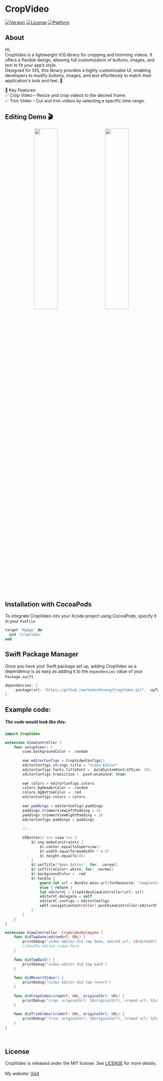# CropVideo
[![Version](https://img.shields.io/cocoapods/v/CropVideo.svg?style=flat)](https://cocoapods.org/pods/CropVideo)
[![License](https://img.shields.io/cocoapods/l/CropVideo.svg?style=flat)](https://cocoapods.org/pods/CropVideo)
[![Platform](https://img.shields.io/cocoapods/p/CropVideo.svg?style=flat)](https://cocoapods.org/pods/CropVideo)

## About  
HI,  
CropVideo is a lightweight iOS library for cropping and trimming videos. It offers a flexible design, allowing full customization of buttons, images, and text to fit your app’s style.  
Designed for iOS, this library provides a highly customizable UI, enabling developers to modify buttons, images, and text effortlessly to match their application's look and feel. 🚀  

🔹 Key Features:  
✅ Crop Video – Resize and crop videos to the desired frame.  
✅ Trim Video – Cut and trim videos by selecting a specific time range.  

## Editing Demo 🎬

<p align="center">
    <img src="Resources/crop.gif" width="39%" style="margin-right: 16px;">
    <img src="Resources/trim.gif" width="39%" style="margin-left: 16px;">
</p>

## Installation with CocoaPods
To integrate CropVideo into your Xcode project using CocoaPods, specify it in your `Podfile`

```ruby
target 'MyApp' do
  pod 'CropVideo'
end
```

## Swift Package Manager
Once you have your Swift package set up, adding CropVideo as a dependency is as easy as adding it to the `dependencies` value of your `Package.swift`.

```swift
dependencies: [
    .package(url: "https://github.com/hominhtuong/CropVideo.git", .upToNextMajor(from: "1.0.5"))
]
```

## Example code:
##### The code would look like this:

```swift
import CropVideo

extension ViewController {
    func setupView() {
        view.backgroundColor = .random
        
        var editorConfigs = CropVideoConfigs()
        editorConfigs.strings.title = "Video Editor"
        editorConfigs.fonts.titleFont = .boldSystemFont(ofSize: 20)
        editorConfigs.transition = .push(animated: true)
        
        var colors = editorConfigs.colors
        colors.bgHeaderColor = .random
        colors.bgBottomColor = .red
        editorConfigs.colors = colors
        
        var paddings = editorConfigs.paddings
        paddings.trimmerViewLeftPadding = 16
        paddings.trimmerViewRightPadding = 16
        editorConfigs.paddings = paddings
        
        //...
        
        UIButton() >>> view >>> {
            $0.snp.makeConstraints {
                $0.center.equalToSuperview()
                $0.width.equalTo(maxWidth * 0.5)
                $0.height.equalTo(45)
            }
            $0.setTitle("Open Editor", for: .normal)
            $0.setTitleColor(.white, for: .normal)
            $0.backgroundColor = .red
            $0.handle {
                guard let url = Bundle.main.url(forResource: "SampleVideo", withExtension: "mp4")
                else { return }
                let editorVC = CropVideoViewController(url: url)
                editorVC.delegate = self
                editorVC.configs = editorConfigs
                self.navigationController?.pushViewController(editorVC, animated: true)
            }
        }
    }
}

extension ViewController: CropVideoDelegate {
    func didTapDone(editedUrl: URL) {
        printDebug("video editor did tap done, edited url: \(editedUrl)")
        //Handle edited video here
    }
    
    func didTapBack() {
        printDebug("video editor did tap back")
    }
    
    func didRevertVideo() {
        printDebug("video editor did tap revert")
    }
    
    func didCropVideo(cropUrl: URL, originalUrl: URL) {
        printDebug("crop: originalUrl: \(originalUrl), croped url: \(cropUrl)")
    }
    
    func didTrimVideo(trimUrl: URL, originalUrl: URL) {
        printDebug("trim: originalUrl: \(originalUrl), trimed url: \(trimUrl)")
    }
}

    
```


## License

CropVideo is released under the MIT license. See [LICENSE](https://github.com/hominhtuong/CropVideo/blob/main/LICENSE) for more details.  
<br>
My website: [Visit](https://mituultra.com/)
